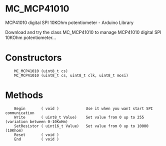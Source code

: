 # MC_MCP41010
MCP41010 digital SPI 10KOhm potentiometer  - Arduino Library

Download and try the class MC_MCP41010 to manage MCP41010 digital SPI 10KOhm potentiometer...
#   Constructors
        MC_MCP41010 (uint8_t cs)
        MC_MCP41010 (uint8_t cs, uint8_t clk, uint8_t mosi)



#   Methods
        Begin       ( void )            Use it when you want start SPI communication
        Write       ( uint8_t Value)    Set value from 0 up to 255   (variation between 0-10KoHm)
        SetResistor ( uint16_t Value)   Set value from 0 up to 10000 (10Khom)
        Reset       ( void )
        End         ( void )
